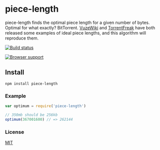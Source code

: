 # piece-length
piece-length finds the optimal piece length for a given number of bytes. Optimal for what exactly? BitTorrent. [VuzeWiki](http://wiki.vuze.com/w/Torrent_Piece_Size) and [TorrentFreak](http://torrentfreak.com/how-to-make-the-best-torrents-081121/) have both released some examples of ideal piece lengths, and this algorithm will reproduce them.

[![Build status](https://travis-ci.org/michaelrhodes/piece-length.png?branch=master)](https://travis-ci.org/michaelrhodes/piece-length)

[![Browser support](https://ci.testling.com/michaelrhodes/piece-length.png)](https://ci.testling.com/michaelrhodes/piece-length)

## Install
```
npm install piece-length
```

### Example
``` js
var optimum = require('piece-length')

// 350mb should be 256kb
optimum(367001600) // => 262144
```

### License
[MIT](http://opensource.org/licenses/MIT)
